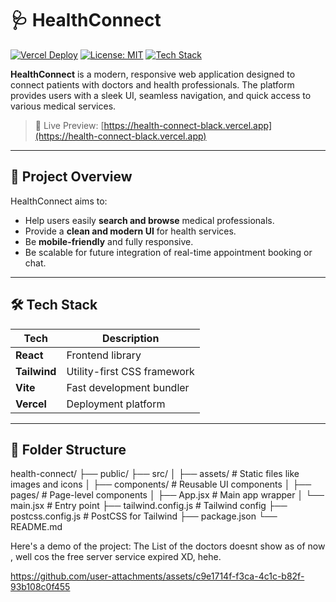 

# 🩺 HealthConnect

[![Vercel Deploy](https://img.shields.io/badge/Live-Demo-brightgreen?style=flat&logo=vercel)](https://health-connect-black.vercel.app/)
[![License: MIT](https://img.shields.io/badge/License-MIT-yellow.svg)](LICENSE)
[![Tech Stack](https://img.shields.io/badge/Stack-React%20%2B%20Tailwind-blue.svg)](#-tech-stack)

**HealthConnect** is a modern, responsive web application designed to connect patients with doctors and health professionals. The platform provides users with a sleek UI, seamless navigation, and quick access to various medical services.

> 🚀 Live Preview: [https://health-connect-black.vercel.app](https://health-connect-black.vercel.app)

---

## 🧠 Project Overview

HealthConnect aims to:

- Help users easily **search and browse** medical professionals.
- Provide a **clean and modern UI** for health services.
- Be **mobile-friendly** and fully responsive.
- Be scalable for future integration of real-time appointment booking or chat.

---

## 🛠️ Tech Stack

| Tech         | Description                           |
|--------------|---------------------------------------|
| **React**    | Frontend library                      |
| **Tailwind** | Utility-first CSS framework           |
| **Vite**     | Fast development bundler              |
| **Vercel**   | Deployment platform                   |

---

## 📁 Folder Structure
health-connect/
├── public/
├── src/
│ ├── assets/ # Static files like images and icons
│ ├── components/ # Reusable UI components
│ ├── pages/ # Page-level components
│ ├── App.jsx # Main app wrapper
│ └── main.jsx # Entry point
├── tailwind.config.js # Tailwind config
├── postcss.config.js # PostCSS for Tailwind
├── package.json
└── README.md





Here's a demo of the project:
The List of the doctors doesnt show as of now , well cos the free server service expired XD, hehe.

https://github.com/user-attachments/assets/c9e1714f-f3ca-4c1c-b82f-93b108c0f455


